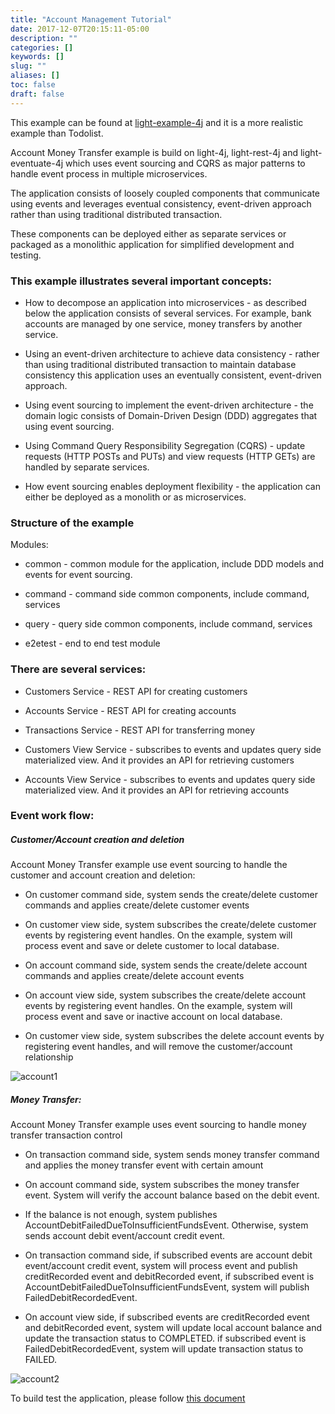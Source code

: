 ```yaml
---
title: "Account Management Tutorial"
date: 2017-12-07T20:15:11-05:00
description: ""
categories: []
keywords: []
slug: ""
aliases: []
toc: false
draft: false
---
```



This example can be found at [light-example-4j][] and it is a more realistic example than Todolist.

Account Money Transfer example is build on light-4j, light-rest-4j and light-eventuate-4j which 
uses event sourcing and CQRS as major patterns to handle event process in multiple microservices. 

The application consists of loosely coupled components that communicate using events and leverages
eventual consistency, event-driven approach rather than using traditional distributed transaction.

These components can be deployed either as separate services or packaged as a monolithic application 
for simplified development and testing.


### This example illustrates several important concepts:

* How to decompose an application into microservices - as described below the application consists 
of several services. For example, bank accounts are managed by one service, money transfers by 
another service.

* Using an event-driven architecture to achieve data consistency - rather than using traditional 
distributed transaction to maintain database consistency this application uses an eventually 
consistent, event-driven approach.

* Using event sourcing to implement the event-driven architecture - the domain logic consists of 
Domain-Driven Design (DDD) aggregates that using event sourcing.

* Using Command Query Responsibility Segregation (CQRS) - update requests (HTTP POSTs and PUTs) 
and view requests (HTTP GETs) are handled by separate services.

* How event sourcing enables deployment flexibility - the application can either be deployed as 
a monolith or as microservices.



### Structure of the example

Modules:

* common - common module for the application, include DDD models and events for event sourcing. 

* command - command side common components, include command, services

* query - query side common components, include command, services

* e2etest - end to end test module



### There are several services:

* Customers Service - REST API for creating customers

* Accounts Service - REST API for creating accounts

* Transactions Service - REST API for transferring money

* Customers View Service - subscribes to events and updates query side materialized view. And it 
provides an API for retrieving customers

* Accounts View Service - subscribes to events and updates query side materialized view. And it 
provides an API for retrieving accounts



### Event work flow:

##### Customer/Account creation and deletion

Account Money Transfer example use event sourcing to handle the customer and account creation and deletion:

* On customer command side, system sends the create/delete customer commands and applies create/delete customer events

* On customer view side, system subscribes the create/delete customer events by registering event handles. On the example, system will process event and save or delete customer to local database.

* On account command side, system sends the create/delete account commands and applies create/delete account events

* On account view side, system subscribes the create/delete account events by registering event handles. On the example, system will process event and save or inactive account on local database.

* On customer view side, system subscribes the delete account events by registering event handles, and will remove the customer/account relationship


![account1](/images/account1.png)


##### Money Transfer:

Account Money Transfer example uses event sourcing to handle money transfer transaction control

* On transaction command side, system sends money transfer command and applies the money transfer event with certain amount

* On account command side, system subscribes the money transfer event. System will verify the account balance based on the debit event.

* If the balance is not enough, system publishes AccountDebitFailedDueToInsufficientFundsEvent. Otherwise, system sends account debit event/account credit event.

* On transaction command side, if subscribed events are account debit event/account credit event, system will process event and publish creditRecorded event and debitRecorded event,
  if subscribed event is AccountDebitFailedDueToInsufficientFundsEvent, system will publish FailedDebitRecordedEvent.

* On account view side, if subscribed events are creditRecorded event and debitRecorded event, system will update local account balance and update the transaction status to COMPLETED.
  if subscribed event is FailedDebitRecordedEvent, system will update transaction status to FAILED.


![account2](/images/account2.png)

To build test the application, please follow [this document][]


[light-example-4j]: https://github.com/networknt/light-example-4j/tree/master/eventuate/account-management
[this document]: /tutorial/eventuate/account-management/test/
